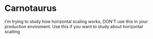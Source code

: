 # Carnotaurus
I'm trying to study how horizontal scaling works, DON'T use this in your production enviroment. Use this if you want to study about horizontal scalling 
